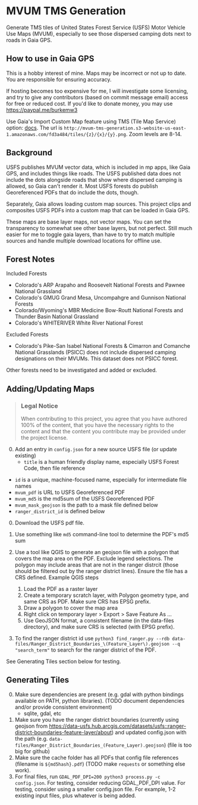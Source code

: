 # MVUM TMS Generation

Generate TMS tiles of United States Forest Service (USFS) Motor Vehicle Use Maps (MVUM), especially to see those dispersed camping dots next to roads in Gaia GPS.

## How to use in Gaia GPS

This is a hobby interest of mine. Maps may be incorrect or not up to date. You are responsible for ensuring accuracy.

If hosting becomes too expensive for me, I will investigate some licensing, and try to give any contributors (based on commit message email) access for free or reduced cost. If you'd like to donate money, you may use <https://paypal.me/burkemw3>

Use Gaia's Import Custom Map feature using TMS (Tile Map Service) option: [docs](https://help.gaiagps.com/hc/en-us/articles/115003639068-Adding-a-TMS-Map-Source). The url is `http://mvum-tms-generation.s3-website-us-east-1.amazonaws.com/fd3a484/tiles/{z}/{x}/{y}.png`. Zoom levels are 8-14.

## Background

USFS publishes MVUM vector data, which is included in mp apps, like Gaia GPS, and includes things like roads. The USFS published data does not include the dots alongside roads that show where dispersed camping is allowed, so Gaia can't render it. Most USFS forests do publish Georeferenced PDFs that do include the dots, though.

Separately, Gaia allows loading custom map sources. This project clips and composites USFS PDFs into a custom map that can be loaded in Gaia GPS.

These maps are base layer maps, not vector maps. You can set the transparency to somewhat see other base layers, but not perfect. Still much easier for me to toggle gaia layers, than have to try to match multiple sources and handle multiple download locations for offline use.

## Forest Notes

Included Forests

* Colorado's ARP Arapaho and Roosevelt National Forests and Pawnee National Grassland
* Colorado's GMUG Grand Mesa, Uncompahgre and Gunnison National Forests
* Colorado/Wyoming's MBR Medicine Bow-Routt National Forests and Thunder Basin National Grassland
* Colorado's WHITERIVER White River National Forest

Excluded Forests

* Colorado's Pike-San Isabel National Forests & Cimarron and Comanche National Grasslands (PSICC) does not include dispersed camping designations on their MVUMs. This dataset does not PSICC forest.

Other forests need to be investigated and added or excluded.

## Adding/Updating Maps

> ### Legal Notice <!-- omit in toc -->
>
> When contributing to this project, you agree that you have authored 100% of the content, that you have the necessary rights to the content and that the content you contribute may be provided under the project license.

0. Add an entry in `config.json` for a new source USFS file (or update existing)
    * `title` is a human friendly display name, especially USFS Forest Code, then file reference
 * `id` is a unique, machine-focused name, especially for intermediate file names
 * `mvum_pdf` is URL to USFS Georeferenced PDF
 * `mvum_md5` is the md5sum of the USFS Georeferenced PDF
 * `mvum_mask_geojson` is the path to a mask file defined below
 * `ranger_district_id` is defined below
0. Download the USFS pdf file.
0. Use something like `md5` command-line tool to determine the PDF's md5 sum
0. Use a tool like QGIS to generate an geojson file with a polygon that covers the map area on the PDF. Exclude legend selections. The polygon may include areas that are not in the ranger distrcit (those should be filtered out by the ranger district lines). Ensure the file has a CRS defined. Example QGIS steps
   
   1. Load the PDF as a raster layer
   2. Create a temporary scratch layer, with Polygon geometry type, and same CRS as PDF. Make sure CRS has EPSG prefix.
   3. Draw a polygon to cover the map area
   4. Right click on temporary layer > Export > Save Feature As ...
   5. Use GeoJSON format, a consistent filename (in the data-files directory), and make sure CRS is selected (with EPSG prefix).
   
0. To find the ranger district id use `python3 find_ranger.py --rdb data-files/Ranger_District_Boundaries_\(Feature_Layer\).geojson --q "search_term"` to search for the ranger district of the PDF.

See Generating Tiles section below for testing.

## Generating Tiles

0. Make sure dependencies are present (e.g. gdal with python bindings available on PATH, python libraries). (TODO document dependencies and/or provide consistent environment)
   - sqlite, gdal, etc
0. Make sure you have the ranger district boundaries (currently using geojson from <https://data-usfs.hub.arcgis.com/datasets/usfs::ranger-district-boundaries-feature-layer/about>) and updated config.json with the path (e.g. `data-files/Ranger_District_Boundaries_(Feature_Layer).geojson`) (file is too big for github)
0. Make sure the cache folder has all PDFs that config file references (filename is `${md5hash}.pdf`) (TODO make `requests` or something else work).
0. For final files, run `GDAL_PDF_DPI=200 python3 process.py -c config.json`. For testing, consider reducing GDAL_PDF_DPI value. For testing, consider using a smaller config.json file. For example, 1-2 existing input files, plus whatever is being added.
